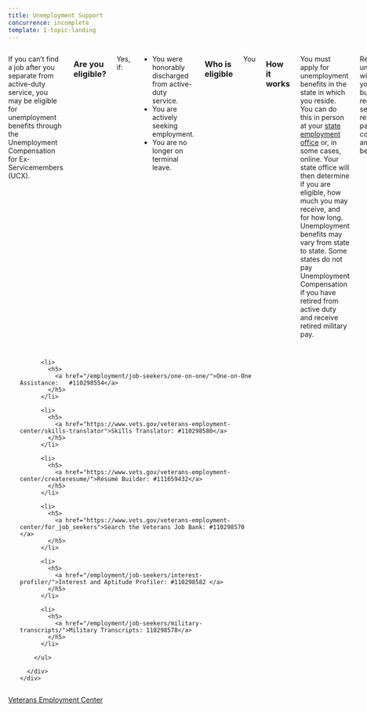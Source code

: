 ```yaml
---
title: Unemployment Support
concurrence: incomplete
template: 1-topic-landing
---
```


<div class="main" role="main" markdown="0">

<div class="section one" markdown="0">
<div class="primary" markdown="0">
<div class="row" markdown="0">
<div class="small-12 columns" markdown="1">

If you can’t find a job after you separate from active-duty service, you may be eligible for unemployment benefits through the Unemployment Compensation for Ex-Servicemembers (UCX).

### Are you eligible?
Yes, if:

- You were honorably discharged from active-duty service.
- You are actively seeking employment.
- You are no longer on terminal leave.

### Who is eligible
You

### How it works

You must apply for unemployment benefits in the state in which you reside. You can do this in person at your [state employment office](http://www.servicelocator.org/OWSLinks.asp) or, in some cases, online. Your state office will then determine if you are eligible, how much you may receive, and for how long. Unemployment benefits may vary from state to state. Some states do not pay Unemployment Compensation if you have retired from active duty and receive retired military pay.

Receiving unemployment will not affect your wages, but if you receive separation or retirement pay, your compensation amount may be lower. 

You will need the following documents when you apply: 
- DD Form 214 
- Social security card 
- Current résumé or military job history 

If you are unemployed and at risk of becoming homeless, [VA can help](vets.gov homeless section). 


</div>
</div>
</div>


<div class="navigation">
  <div class="row">
    <div class="small-12 columns">
        <ul class="small-block-grid-1 medium-block-grid-3 cards small">

          <li>
            <h5>
              <a href="/employment/job-seekers/one-on-one/">One-on-One Assistance:   #110298554</a>
            </h5>
          </li>

          <li>
            <h5>
              <a href="https://www.vets.gov/veterans-employment-center/skills-translator">Skills Translator: #110298580</a>
            </h5>
          </li>  

          <li>
            <h5>
              <a href="https://www.vets.gov/veterans-employment-center/createresume/">Résumé Builder: #111659432</a>
            </h5>
          </li>

          <li>
            <h5>
              <a href="https://www.vets.gov/veterans-employment-center/for_job_seekers">Search the Veterans Job Bank: #110298570 </a>
            </h5>
          </li>  

          <li>
            <h5>
              <a href="/employment/job-seekers/interest-profiler/">Interest and Aptitude Profiler: #110298582 </a>
            </h5>  
          </li>

          <li>
            <h5>
              <a href="/employment/job-seekers/military-transcripts/">Military Transcripts: 110298578</a>
            </h5>
          </li>   

        </ul>

      </div>
    </div>  
  </div>
</div>

<div class="action-bar">
  <div class="row">
    <div class="small-12 columns">
      <a class="usa-button-primary" href="https://www.vets.gov/veterans-employment-center/">Veterans Employment Center</a>
    </div>
  </div>
</div>